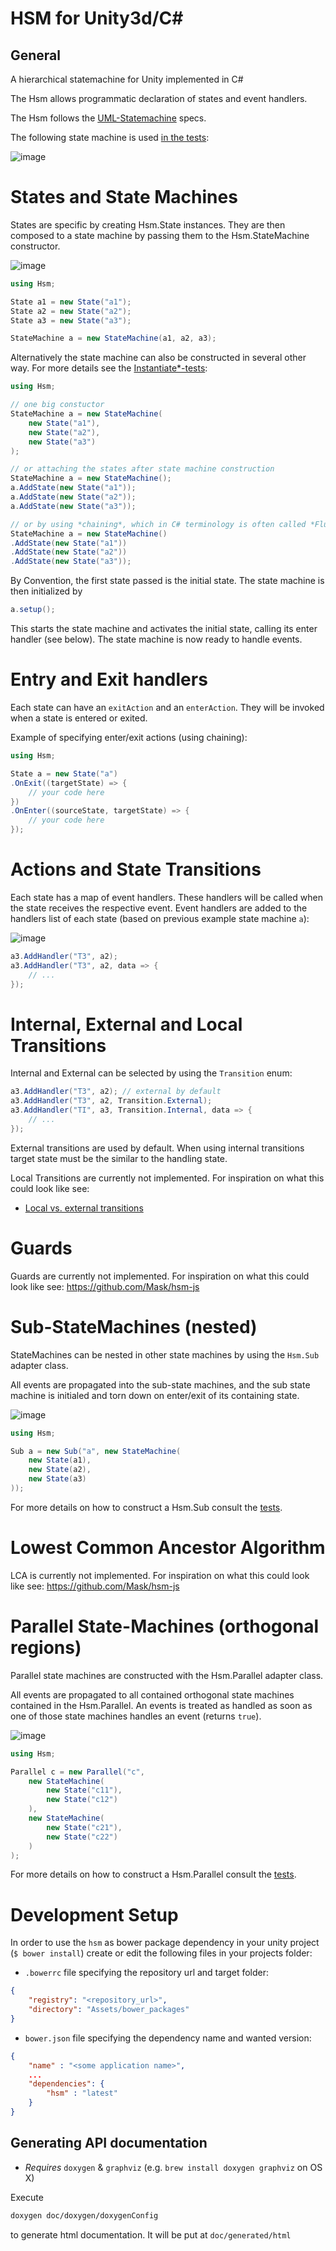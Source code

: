 # HSM for Unity3d/C#

## General

A hierarchical statemachine for Unity implemented in C#

The Hsm allows programmatic declaration of states and event handlers.

The Hsm follows the [UML-Statemachine](http://en.wikipedia.org/wiki/UML_state_machine) specs.

The following state machine is used [in the tests](lib/hsm/Editor/tests):

![image](doc/exports/advanced.png)

# States and State Machines

States are specific by creating Hsm.State instances. They are then composed to a state machine by passing them to the Hsm.StateMachine constructor.

![image](doc/exports/simple.png)

```cs
using Hsm;

State a1 = new State("a1");
State a2 = new State("a2");
State a3 = new State("a3");

StateMachine a = new StateMachine(a1, a2, a3);
```

Alternatively the state machine can also be constructed in several other way. For more details see the [Instantiate*-tests](lib/hsm/Editor/tests/testStateMachine.cs):

```cs
using Hsm;

// one big constuctor
StateMachine a = new StateMachine(
    new State("a1"),
    new State("a2"),
    new State("a3")
);

// or attaching the states after state machine construction
StateMachine a = new StateMachine();
a.AddState(new State("a1"));
a.AddState(new State("a2"));
a.AddState(new State("a3"));

// or by using *chaining*, which in C# terminology is often called *Fluent Interface*
StateMachine a = new StateMachine()
.AddState(new State("a1"))
.AddState(new State("a2"))
.AddState(new State("a3"));
```

By Convention, the first state passed is the initial state. The state machine is then initialized by

```cs
a.setup();
```

This starts the state machine and activates the initial state, calling its enter handler (see below). The state machine is now ready to handle events.

# Entry and Exit handlers

Each state can have an `exitAction` and an `enterAction`. They will be invoked when a state is entered or exited.

Example of specifying enter/exit actions (using chaining):

```cs
using Hsm;

State a = new State("a")
.OnExit((targetState) => {
    // your code here
})
.OnEnter((sourceState, targetState) => {
    // your code here
});
```

# Actions and State Transitions

Each state has a map of event handlers. These handlers will be called when the state receives the respective event. Event handlers are added to the handlers list of each state (based on previous example state machine `a`):

![image](doc/exports/simpleWithTransition.png)

```cs
a3.AddHandler("T3", a2);
a3.AddHandler("T3", a2, data => {
    // ...
});
```

# Internal, External and Local Transitions

Internal and External can be selected by using the `Transition` enum:

```cs
a3.AddHandler("T3", a2); // external by default
a3.AddHandler("T3", a2, Transition.External);
a3.AddHandler("TI", a3, Transition.Internal, data => {
    // ...
});
```

External transitions are used by default. When using internal transitions target state must be the similar to the handling state.

Local Transitions are currently not implemented. For inspiration on what this could look like see:

* [Local vs. external transitions](http://en.wikipedia.org/wiki/UML_state_machine#Local_versus_external_transitions)


# Guards

Guards are currently not implemented. For inspiration on what this could look like see: https://github.com/Mask/hsm-js

# Sub-StateMachines (nested)

StateMachines can be nested in other state machines by using the `Hsm.Sub` adapter class.

All events are propagated into the sub-state machines, and the sub state machine is initialed and torn down on enter/exit of its containing state.

![image](doc/exports/simpleSub.png)

```cs
using Hsm;

Sub a = new Sub("a", new StateMachine(
    new State(a1),
    new State(a2),
    new State(a3)
));
```

For more details on how to construct a Hsm.Sub consult the [tests](lib/hsm/Editor/tests/testSubmachine.cs).

# Lowest Common Ancestor Algorithm

LCA is currently not implemented. For inspiration on what this could look like see: https://github.com/Mask/hsm-js

# Parallel State-Machines (orthogonal regions)

Parallel state machines are constructed with the Hsm.Parallel adapter class.

All events are propagated to all contained orthogonal state machines contained in the Hsm.Parallel. An events is treated as handled as soon as one of those state machines handles an event (returns `true`).

![image](doc/exports/simpleParallel.png)

```cs
using Hsm;

Parallel c = new Parallel("c",
    new StateMachine(
        new State("c11"),
        new State("c12")
    ),
    new StateMachine(
        new State("c21"),
        new State("c22")
    )
);
```

For more details on how to construct a Hsm.Parallel consult the [tests](lib/hsm/Editor/tests/testParallel.cs).

# Development Setup

In order to use the `hsm` as bower package dependency in your unity project (`$ bower install`) create or edit the following files in your projects folder:

* `.bowerrc` file specifying the repository url and target folder:

```json
{
    "registry": "<repository_url>",
	"directory": "Assets/bower_packages" 
}
```

* `bower.json` file specifying the dependency name and wanted version:

```json
{
    "name" : "<some application name>",
    ...
    "dependencies": {
        "hsm" : "latest"
    }
}
```

## Generating API documentation

* *Requires* `doxygen` & `graphviz` (e.g. `brew install doxygen graphviz` on OS X)

Execute

```sh
doxygen doc/doxygen/doxygenConfig
```

to generate html documentation. It will be put at `doc/generated/html`
